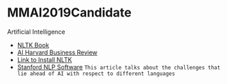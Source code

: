 # MMAI2019Candidate
Artificial Intelligence

- [NLTK Book](https://www.nltk.org/book/)
- [AI Harvard Business Review](https://hbr.org/2018/07/ais-next-great-challenge-understanding-the-nuances-of-language)
- [Link to Install NLTK](https://www.nltk.org/install.html)
- [Stanford NLP Software](https://stanfordnlp.github.io/CoreNLP/)
  `This article talks about the challenges that lie ahead of AI with respect to different languages`


